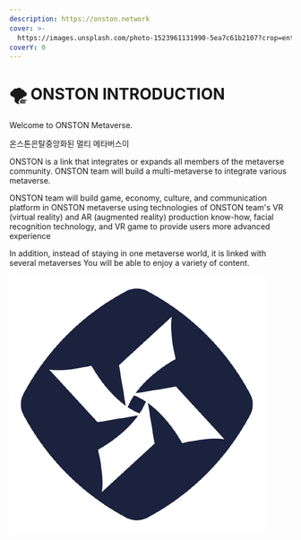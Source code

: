 ```yaml
---
description: https://onston.network
cover: >-
  https://images.unsplash.com/photo-1523961131990-5ea7c61b2107?crop=entropy&cs=srgb&fm=jpg&ixid=MnwxOTcwMjR8MHwxfHNlYXJjaHw2fHxnb3Zlcm5hbmNlfGVufDB8fHx8MTYzOTI1MjEwOQ&ixlib=rb-1.2.1&q=85
coverY: 0
---
```


# 🌪 ONSTON INTRODUCTION

Welcome to ONSTON Metaverse.

온스톤은탈중앙화된 멀티 메타버스이&#x20;

ONSTON is a link that integrates or expands all members of the metaverse community. ONSTON team will build a multi-metaverse to integrate various metaverse.

ONSTON team will build game, economy, culture, and communication platform in ONSTON metaverse using technologies of ONSTON team's VR (virtual reality) and AR (augmented reality) production know-how, facial recognition technology, and VR game to provide users more advanced experience

In addition, instead of staying in one metaverse world, it is linked with several metaverses You will be able to enjoy a variety of content.

![](.gitbook/assets/onston.png)
